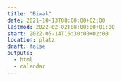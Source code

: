```yaml
---
title: "Biwak"
date: 2021-10-13T08:00:00+02:00
lastmod: 2022-02-02T08:00:00+01:00
start: 2022-05-14T16:30:00+02:00
location: platz
draft: false
outputs:
  - html
  - calendar
---
```


